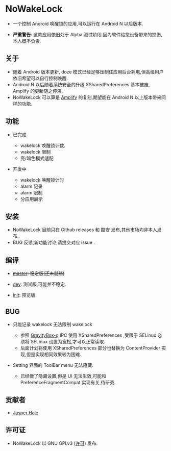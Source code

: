 # NoWakeLock

* 一个控制 Android 唤醒锁的应用,可以运行在 Android N 以后版本.

* **严重警告**: 这款应用依旧处于 Alpha 测试阶段.因为软件给您设备带来的损伤,本人概不负责.

## 关于

* 随着 Android 版本更新, doze 模式已经足够压制住应用后台耗电,但高级用户依旧希望可以自行控制唤醒.
* Android N 以后随着系统安全的升级 XSharedPreferences 基本被废, Amplify 的更新随之停滞.
* NoWakeLock 可以算是 [Amplify](https://github.com/mh0rst/Amplify) 的复刻,期望能在 Android N 以上版本带来同样的功能.

## 功能

* 已完成
  * wakelock 唤醒锁计数.
  * wakelock 限制
  * 亮/暗色模式适配

* 开发中
  * wakelock 唤醒锁计时
  * alarm 记录
  * alarm 限制
  * 分应用展示

## 安装

* NoWakeLock 目前只在 Github releases 和 酷安 发布,其他市场均非本人发布.
* BUG 反馈,新功能讨论,请提交对应 issue .

## 编译

* ~~[master](https://github.com/Jasper-1024/NoWakeLock): 稳定版(还未就绪)~~

* [dev](https://github.com/Jasper-1024/NoWakeLock/tree/dev): 测试版,可能并不稳定.

* [init](https://github.com/Jasper-1024/NoWakeLock/tree/init): 预览版

## BUG

* 只能记录 wakelock 无法限制 wakelock
  * 参照 [GravityBox-q](https://github.com/GravityBox/GravityBox/tree/q) IPC 使用 XSharedPreferences ,受限于 SELinux 必须将 SELinux 设置为宽松,才可以正常读取.
  * 后面计划将使用 XSharedPreferences 部分也替换为 ContentProvider 实现,但是实现相同效果较为困难.

* Setting 界面的 ToolBar menu 无法隐藏.
  * 已经做了隐藏设置,但是 UI 无法生效,可能和 PreferenceFragmentCompat 实现有关,待研究.

## 贡献者

* [Jasper Hale](https://github.com/Jasper-1024)

## 许可证

* NoWakeLock 以 GNU GPLv3 ([许可](https://github.com/Jasper-1024/NoWakeLock/blob/master/LICENSE)) 发布.
